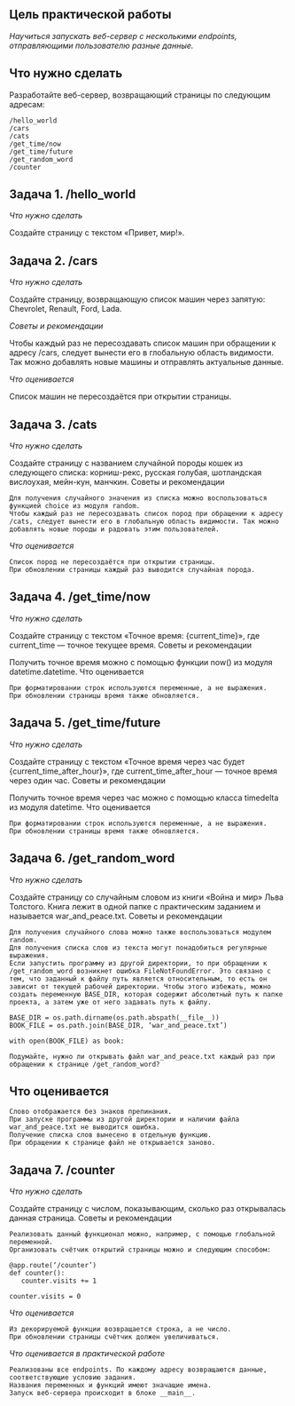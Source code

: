 ## Цель практической работы

*Научиться запускать веб-сервер с несколькими endpoints, отправляющими пользователю разные данные.*

## Что нужно сделать

Разработайте веб-сервер, возвращающий страницы по следующим адресам:

    /hello_world
    /cars
    /cats
    /get_time/now
    /get_time/future
    /get_random_word
    /counter

## Задача 1. /hello_world
*Что нужно сделать*

Создайте страницу с текстом «Привет, мир!».

## Задача 2. /cars
*Что нужно сделать*

Создайте страницу, возвращающую список машин через запятую: Chevrolet, Renault, Ford, Lada.

*Советы и рекомендации*

Чтобы каждый раз не пересоздавать список машин при обращении к адресу /cars, следует вынести его в глобальную область видимости. Так можно добавлять новые машины и отправлять актуальные данные.

*Что оценивается*

Список машин не пересоздаётся при открытии страницы.

## Задача 3. /cats
*Что нужно сделать*

Создайте страницу с названием случайной породы кошек из следующего списка: корниш-рекс, русская голубая, шотландская вислоухая, мейн-кун, манчкин.
Советы и рекомендации

    Для получения случайного значения из списка можно воспользоваться функцией choice из модуля random.
    Чтобы каждый раз не пересоздавать список пород при обращении к адресу /cats, следует вынести его в глобальную область видимости. Так можно добавлять новые породы и радовать этим пользователей.

*Что оценивается*

    Список пород не пересоздаётся при открытии страницы.
    При обновлении страницы каждый раз выводится случайная порода.


## Задача 4. /get_time/now
*Что нужно сделать*

Создайте страницу с текстом «Точное время: {current_time}», где current_time — точное текущее время.
Советы и рекомендации

Получить точное время можно с помощью функции now() из модуля datetime.datetime.
Что оценивается

    При форматировании строк используются переменные, а не выражения.
    При обновлении страницы время также обновляется.


## Задача 5. /get_time/future
*Что нужно сделать*

Создайте страницу с текстом «Точное время через час будет {current_time_after_hour}», где current_time_after_hour — точное время через один час.
Советы и рекомендации

Получить точное время через час можно с помощью класса timedelta из модуля datetime.
Что оценивается

    При форматировании строк используются переменные, а не выражения.
    При обновлении страницы время также обновляется.


## Задача 6. /get_random_word
*Что нужно сделать*

Создайте страницу со случайным словом из книги «Война и мир» Льва Толстого. Книга лежит в одной папке с практическим заданием и называется war_and_peace.txt.
Советы и рекомендации

    Для получения случайного слова можно также воспользоваться модулем random.
    Для получения списка слов из текста могут понадобиться регулярные выражения.
    Если запустить программу из другой директории, то при обращении к /get_random_word возникнет ошибка FileNotFoundError. Это связано с тем, что заданный к файлу путь является относительным, то есть он зависит от текущей рабочей директории. Чтобы этого избежать, можно создать переменную BASE_DIR, которая содержит абсолютный путь к папке проекта, а затем уже от него задавать путь к файлу.

    BASE_DIR = os.path.dirname(os.path.abspath(__file__))
    BOOK_FILE = os.path.join(BASE_DIR, ‘war_and_peace.txt’)

    with open(BOOK_FILE) as book:

    Подумайте, нужно ли открывать файл war_and_peace.txt каждый раз при обращении к странице /get_random_word?

## Что оценивается

    Слово отображается без знаков препинания.
    При запуске программы из другой директории и наличии файла war_and_peace.txt не выводится ошибка.
    Получение списка слов вынесено в отдельную функцию.
    При обращении к странице файл не открывается заново.


## Задача 7. /counter
*Что нужно сделать*

Создайте страницу с числом, показывающим, сколько раз открывалась данная страница.
Советы и рекомендации

    Реализовать данный функционал можно, например, с помощью глобальной переменной.
    Организовать счётчик открытий страницы можно и следующим способом:

    @app.route(‘/counter’)
    def counter():
       counter.visits += 1

    counter.visits = 0

*Что оценивается*

    Из декорируемой функции возвращается строка, а не число.
    При обновлении страницы счётчик должен увеличиваться.


*Что оценивается в практической работе*

    Реализованы все endpoints. По каждому адресу возвращаются данные, соответствующие условию задания.
    Названия переменных и функций имеют значащие имена.
    Запуск веб-сервера происходит в блоке __main__.
